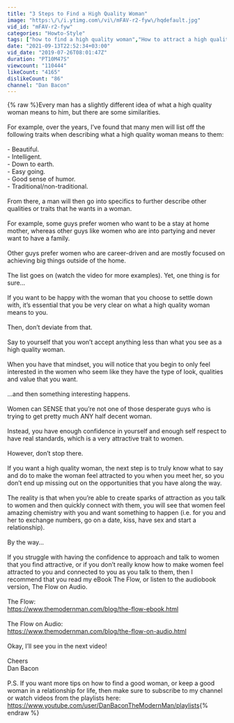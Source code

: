 ```yaml
---
title: "3 Steps to Find a High Quality Woman"
image: "https:\/\/i.ytimg.com\/vi\/mFAV-r2-fyw\/hqdefault.jpg"
vid_id: "mFAV-r2-fyw"
categories: "Howto-Style"
tags: ["how to find a high quality woman","How to attract a high quality woman","How to meet a quality woman"]
date: "2021-09-13T22:52:34+03:00"
vid_date: "2019-07-26T08:01:47Z"
duration: "PT10M47S"
viewcount: "110444"
likeCount: "4165"
dislikeCount: "86"
channel: "Dan Bacon"
---
```

{% raw %}Every man has a slightly different idea of what a high quality woman means to him, but there are some similarities. <br /><br />For example, over the years, I’ve found that many men will list off the following traits when describing what a high quality woman means to them:<br /><br />- Beautiful.<br />- Intelligent.<br />- Down to earth.<br />- Easy going.<br />- Good sense of humor.<br />- Traditional/non-traditional.<br /><br />From there, a man will then go into specifics to further describe other qualities or traits that he wants in a woman.<br /><br />For example, some guys prefer women who want to be a stay at home mother, whereas other guys like women who are into partying and never want to have a family. <br /><br />Other guys prefer women who are career-driven and are mostly focused on achieving big things outside of the home.<br /><br />The list goes on (watch the video for more examples). Yet, one thing is for sure…<br /><br />If you want to be happy with the woman that you choose to settle down with, it’s essential that you be very clear on what a high quality woman means to you.<br /><br />Then, don’t deviate from that. <br /><br />Say to yourself that you won’t accept anything less than what you see as a high quality woman.<br /><br />When you have that mindset, you will notice that you begin to only feel interested in the women who seem like they have the type of look, qualities and value that you want.<br /><br />…and then something interesting happens.<br /><br />Women can SENSE that you’re not one of those desperate guys who is trying to get pretty much ANY half decent woman.<br /><br />Instead, you have enough confidence in yourself and enough self respect to have real standards, which is a very attractive trait to women.<br /><br />However, don’t stop there.<br /><br />If you want a high quality woman, the next step is to truly know what to say and do to make the woman feel attracted to you when you meet her, so you don’t end up missing out on the opportunities that you have along the way.<br /><br />The reality is that when you’re able to create sparks of attraction as you talk to women and then quickly connect with them, you will see that women feel amazing chemistry with you and want something to happen (i.e. for you and her to exchange numbers, go on a date, kiss, have sex and start a relationship).<br /><br />By the way…<br /><br />If you struggle with having the confidence to approach and talk to women that you find attractive, or if you don’t really know how to make women feel attracted to you and connected to you as you talk to them, then I recommend that you read my eBook The Flow, or listen to the audiobook version, The Flow on Audio.<br /><br />The Flow:<br /><a rel="nofollow" target="blank" href="https://www.themodernman.com/blog/the-flow-ebook.html">https://www.themodernman.com/blog/the-flow-ebook.html</a><br /><br />The Flow on Audio:<br /><a rel="nofollow" target="blank" href="https://www.themodernman.com/blog/the-flow-on-audio.html">https://www.themodernman.com/blog/the-flow-on-audio.html</a><br /><br />Okay, I’ll see you in the next video!<br /><br />Cheers<br />Dan Bacon <br /><br />P.S. If you want more tips on how to find a good woman, or keep a good woman in a relationship for life, then make sure to subscribe to my channel or watch videos from the playlists here: <br /><a rel="nofollow" target="blank" href="https://www.youtube.com/user/DanBaconTheModernMan/playlists">https://www.youtube.com/user/DanBaconTheModernMan/playlists</a>{% endraw %}

